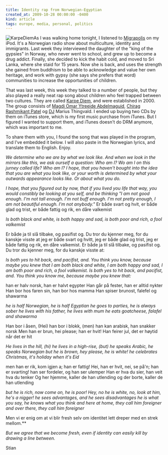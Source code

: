 ```yaml
---
title: Identity rap from Norwegian-Egyptian
created_at: 2009-10-28 00:00:00 -0400
kind: article
tags: europe, media, personal, politics
---
```


![KarpeDiem](http://reganmian.net/blog/wp-content/uploads/2009/10/KarpeDiem.jpg "KarpeDiem")As
I was walking home tonight, I listened to
[Migrapolis](http://www.nrk.no/migrapolis/) on my iPod. It's a Norwegian
radio show about multiculture, identity and immigrants. Last week they
interviewed the daughter of the "king of the gypsies" in Norway, who
never went to school, and grew up to become a drug addict. Finally, she
decided to kick the habit cold, and moved to Sri Lanka, where she staid
for 15 years. Now she is back, and uses the strength she gained from
buddhism to be able to acknowledge and value her own heritage, and work
with gypsy (she says she prefers that word) communities to increase the
opportunities of children.

That was last week, this week they talked to a number of people, but
they also played a really neat rap song about children who feel trapped
between two cultures. They are called [Karpe
Diem](http://no.wikipedia.org/wiki/Karpe_Diem), and were established in
2000. The group consists of [Magdi Omar Ytreeide
Abdelmaguid](http://no.wikipedia.org/wiki/Magdi "Magdi"), [Chirag
Rashmikant
Patel](http://no.wikipedia.org/wiki/Chirag_Rashmikant_Patel "Chirag Rashmikant Patel")
og [DJ](http://no.wikipedia.org/wiki/DJ "DJ") Marius Thingvald. I ended
up buying two CDs by them on iTunes store, which is my first music
purchase from iTunes. But I figured I wanted to support them, and iTunes
doesn't do DRM anymore, which was important to me.

To share them with you, I found the song that was played in the program,
and I've embedded it below. I will also paste in the Norwegian lyrics,
and translate them to English. Enjoy.

*We determine who we are by what we look like. And when we look in the
mirrors like this, we ask ourself a question: Who am I? Wo am I on this
jurney called life? Who am I? I hope, that you haven't bought into the
idea that you are what you look like, or your worth is determined by
what your outwards appearance looks like. Or about what you do.*

*I hope, that you figured out by now, that if you lived you life that
way, you would constibly be looking at you self, and be thinking "I am
not good enough. I'm not tall enough. I'm not buff enough. I'm not
pretty enough, I am not beautiful enough. I'm not anybody."* Er både
svart og hvit, er både glad og trist, er både fattig og rik, en dåre
valkemist

*Is both black and white, is both happy and sad, is both poor and rich,
a fool valkemist*

Er både ja til slå tilbake, og pasifist og. Du tror du kjenner meg, for
du kanskje visste at jeg er både svart og hvitt, jeg er både glad og
trist, jeg er både fattig og rik, en dåre valkemist. Er både ja til slå
tilbake, og pasifist og. Du tror du kjenner meg, for du kanskje visste
at:

*Is both yes to hit back, and pacifist, and. You think you know, because
maybe you knew that I am both black and white, I am both happy and sad,
I am both poor and rich, a fool valkemist. Is both yes to hit back, and
pacifist, and. You think you know me, because maybe you knew that:*

han er halv norsk, han er halvt egypter Han går på fester, han er alltid
nykter Han bor hos faren sin, han bor hos mamma Han spiser brunost,
falefel og shawarma

*he is half Norwegian, he is half Egyptian he goes to parties, he is
always sober he lives with his father, he lives with mum he eats
goatcheese, falafel and shawarma*

Han bor i åsen, (Hei) han bor i blokk, (men) han kan arabisk, han
snakker norsk Men han er brun, hei please; han er hvit! Han feirer jul,
det er høytid når det er hit

[](http://www.sweetslyrics.com/Karpe%20Diem.html)*He lives in the hill,
(hi) he lives in a high-rise, (but) he speaks Arabic, he speaks
Norwegian but he is brown, hey please, he is white! he celebrates
Christmas, it's holiday when it's Eid*

men han er rik, kom igjen a; han er fattig! Hei, han er hvit, nei, se
på'n; han er svarting! han ser fordeler, og han ser ulemper Han er hva
du sier, han veit hva du tenker Og her hjemme, kaller de han utlending
og der borte, kaller de han utlending

*but he is rich, now come on, he is poor! Hey, no he is white, no, look
at him, he's a nigger! he sees advantages, and he sees disadvantages he
is what you say, he knows what you think and here at home, they call him
foreigner and over there, they call him foreigner*

Men vi er enig om at vi blir fresh selv om identitet lett dreper med en
strek mellom.**

*But we agree that we become fresh, even if identity can easily kill by
drawing a line between.*

Stian
